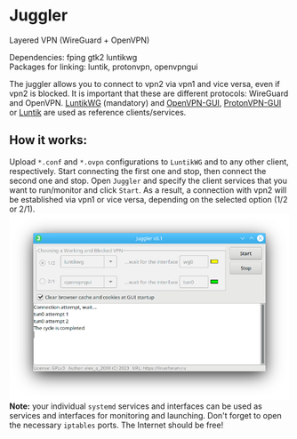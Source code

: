 # Juggler
Layered VPN (WireGuard + OpenVPN) 

Dependencies: fping gtk2 luntikwg  
Packages for linking: luntik, protonvpn, openvpngui 
  
The juggler allows you to connect to vpn2 via vpn1 and vice versa, even if vpn2 is blocked. It is important that these are different protocols: WireGuard and OpenVPN. [LuntikWG](https://github.com/AKotov-dev/luntikwg) (mandatory) and [OpenVPN-GUI](https://github.com/AKotov-dev/OpenVPN-GUI), [ProtonVPN-GUI](https://github.com/AKotov-dev/protonvpn-gui) or [Luntik](https://github.com/AKotov-dev/luntik) are used as reference clients/services.

How it works:
--
Upload `*.conf` and `*.ovpn` configurations to `LuntikWG` and to any other client, respectively. Start connecting the first one and stop, then connect the second one and stop. Open `Juggler` and specify the client services that you want to run/monitor and click `Start`. As a result, a connection with vpn2 will be established via vpn1 or vice versa, depending on the selected option (1/2 or 2/1).
![](https://github.com/AKotov-dev/juggler/blob/main/ScreenShot2.png)  
**Note:** your individual `systemd` services and interfaces can be used as services and interfaces for monitoring and launching. Don't forget to open the necessary `iptables` ports. The Internet should be free!  
